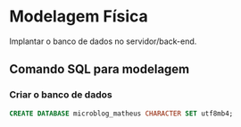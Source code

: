 # Modelagem Física

Implantar o banco de dados no servidor/back-end.

## Comando SQL para modelagem

### Criar o banco de dados

```sql
CREATE DATABASE microblog_matheus CHARACTER SET utf8mb4;
```
